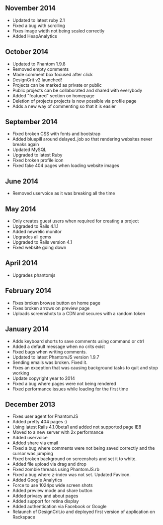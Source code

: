 ## November 2014
- Updated to latest ruby 2.1
- Fixed a bug with scrolling
- Fixes image width not being scaled correctly
- Added HeapAnalytics

## October 2014
- Updated to Phantom 1.9.8
- Removed empty comments
- Made comment box focused after click
- DesignCrit v2 launched!
- Projects can be marked as private or public
- Public projects can be collaborated and shared with everybody
- Added "featured" section on homepage
- Deletion of projects projects is now possible via profile page
- Adds a new way of commenting so that it is easier

## September 2014
- Fixed broken CSS with fonts and bootstrap
- Added bluepill around delayed_job so that rendering websites never breaks again
- Updated MySQL
- Upgraded to latest Ruby
- Fixed broken profile icon
- Fixed fake 404 pages when loading website images

## June 2014
- Removed uservoice as it was breaking all the time

## May 2014
- Only creates guest users when required for creating a project
- Upgraded to Rails 4.1.1
- Added newrelic monitor
- Upgrades all gems
- Upgraded to Rails version 4.1
- Fixed website going down

## April 2014
- Upgrades phantomjs

## February 2014
- Fixes broken browse button on home page
- Fixes broken arrows on preview page
- Uploads screenshots to a CDN and secures with a random token

## January 2014
- Adds keyboard shorts to save comments using command or ctrl
- Added a default message when no crits exist
- Fixed bugs when writing comments.
- Updated to latest PhantomJS version 1.9.7
- Sending emails was broken. Fixed it.
- Fixes an exception that was causing background tasks to quit and stop working
- Update copyright year to 2014
- Fixed a bug where pages were not being rendered
- Fixed performance issues while loading for the first time

## December 2013
- Fixes user agent for PhantomJS
- Added pretty 404 pages :)
- Using latest Rails 4.1.0beta1 and added not supported page IE8
- Moved to a new server with 2x performance
- Added uservoice
- Added share via email
- Fixed a bug where comments were not being saved correctly and the cursor was jumping
- Fixed broken background on screenshots and set it to white.
- Added file upload via drag and drop
- Fixed zombie threads using PhantomJS.rb
- Fixed a bug where z-index was not set. Updated Favicon.
- Added Google Analytics
- Force to use 1024px wide screen shots
- Added preview mode and share button
- Added privacy and about pages
- Added support for retina display
- Added authentication via Facebook or Google
- Relaunch of DesignCrit.io and deployed first version of application on Rackspace
